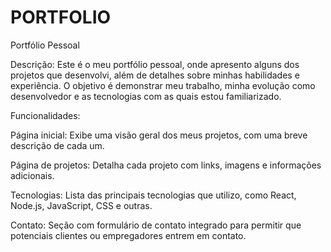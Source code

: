 # PORTFOLIO

Portfólio Pessoal

Descrição:
Este é o meu portfólio pessoal, onde apresento alguns dos projetos que desenvolvi, além de detalhes sobre minhas habilidades e experiência. O objetivo é demonstrar meu trabalho, minha evolução como desenvolvedor e as tecnologias com as quais estou familiarizado.

Funcionalidades:

Página inicial: Exibe uma visão geral dos meus projetos, com uma breve descrição de cada um.

Página de projetos: Detalha cada projeto com links, imagens e informações adicionais.

Tecnologias: Lista das principais tecnologias que utilizo, como React, Node.js, JavaScript, CSS e outras.

Contato: Seção com formulário de contato integrado para permitir que potenciais clientes ou empregadores entrem em contato.